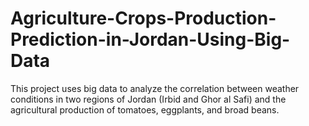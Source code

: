 # Agriculture-Crops-Production-Prediction-in-Jordan-Using-Big-Data
This project uses big data to analyze the correlation between weather conditions in two regions of Jordan (Irbid and Ghor al Safi) and the agricultural production of tomatoes, eggplants, and broad beans.
